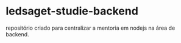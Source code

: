# ledsaget-studie-backend
repositório criado para centralizar a mentoria em nodejs na área de backend.
